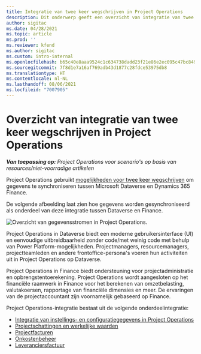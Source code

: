 ```yaml
---
title: Integratie van twee keer wegschrijven in Project Operations
description: Dit onderwerp geeft een overzicht van integratie van twee keer wegschrijven in Project Operations.
author: sigitac
ms.date: 04/28/2021
ms.topic: article
ms.prod: ''
ms.reviewer: kfend
ms.author: sigitac
ms.custom: intro-internal
ms.openlocfilehash: b65c40e8aaa9524c1c634738dadd23f21e86e2ec095c47bc849467c8806addbc
ms.sourcegitcommit: 7f8d1e7a16af769adb43d1877c28fdce53975db8
ms.translationtype: HT
ms.contentlocale: nl-NL
ms.lasthandoff: 08/06/2021
ms.locfileid: "7007905"
---
```

# <a name="project-operations-dual-write-integration-overview"></a>Overzicht van integratie van twee keer wegschrijven in Project Operations

_**Van toepassing op:** Project Operations voor scenario's op basis van resources/niet-voorradige artikelen_

Project Operations gebruikt [mogelijkheden voor twee keer wegschrijven](/dynamics365/fin-ops-core/dev-itpro/data-entities/dual-write/dual-write-home-page) om gegevens te synchroniseren tussen Microsoft Dataverse en Dynamics 365 Finance.

De volgende afbeelding laat zien hoe gegevens worden gesynchroniseerd als onderdeel van deze integratie tussen Dataverse en Finance.

![Overzicht van gegevensstromen in Project Operations.](./media/ProjectOperationsFlows.jpg)

Project Operations in Dataverse biedt een moderne gebruikersinterface (UI) en eenvoudige uitbreidbaarheid zonder code/met weinig code met behulp van Power Platform-mogelijkheden. Projectmanagers, resourcemanagers, projectteamleden en andere frontoffice-persona's voeren hun activiteiten uit in Project Operations op Dataverse.

Project Operations in Finance biedt ondersteuning voor projectadministratie en opbrengstentoerekening. Project Operations wordt aangesloten op het financiële raamwerk in Finance voor het berekenen van omzetbelasting, valutakoersen, rapportage van financiële dimensies en meer. De ervaringen van de projectaccountant zijn voornamelijk gebaseerd op Finance.

Project Operations-integratie bestaat uit de volgende onderdeelintegratie:


- [Integratie van instellings- en configuratiegegevens in Project Operations](resource-dual-write-setup-integration.md) 
- [Projectschattingen en werkelijke waarden](resource-dual-write-estimates-actuals.md)
- [Projectfacturen](resource-dual-write-project-invoice.md)
- [Onkostenbeheer](resource-dual-write-expense.md)
- [Leveranciersfactuur](resource-dual-write-vendor-invoice.md)

